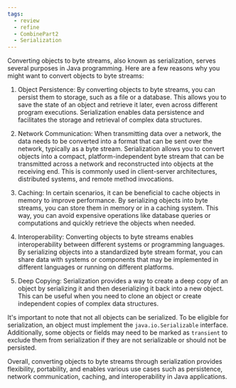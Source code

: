```yaml
---
tags:
  - review
  - refine
  - CombinePart2
  - Serialization
---
```

Converting objects to byte streams, also known as serialization, serves several purposes in Java programming. Here are a few reasons why you might want to convert objects to byte streams:

1. Object Persistence: By converting objects to byte streams, you can persist them to storage, such as a file or a database. This allows you to save the state of an object and retrieve it later, even across different program executions. Serialization enables data persistence and facilitates the storage and retrieval of complex data structures.

2. Network Communication: When transmitting data over a network, the data needs to be converted into a format that can be sent over the network, typically as a byte stream. Serialization allows you to convert objects into a compact, platform-independent byte stream that can be transmitted across a network and reconstructed into objects at the receiving end. This is commonly used in client-server architectures, distributed systems, and remote method invocations.

3. Caching: In certain scenarios, it can be beneficial to cache objects in memory to improve performance. By serializing objects into byte streams, you can store them in memory or in a caching system. This way, you can avoid expensive operations like database queries or computations and quickly retrieve the objects when needed.

4. Interoperability: Converting objects to byte streams enables interoperability between different systems or programming languages. By serializing objects into a standardized byte stream format, you can share data with systems or components that may be implemented in different languages or running on different platforms.

5. Deep Copying: Serialization provides a way to create a deep copy of an object by serializing it and then deserializing it back into a new object. This can be useful when you need to clone an object or create independent copies of complex data structures.

It's important to note that not all objects can be serialized. To be eligible for serialization, an object must implement the `java.io.Serializable` interface. Additionally, some objects or fields may need to be marked as `transient` to exclude them from serialization if they are not serializable or should not be persisted.

Overall, converting objects to byte streams through serialization provides flexibility, portability, and enables various use cases such as persistence, network communication, caching, and interoperability in Java applications.